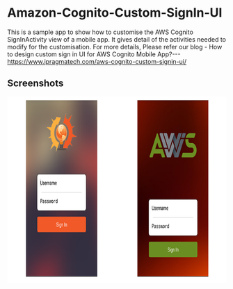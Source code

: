 # Amazon-Cognito-Custom-SignIn-UI
This is a sample app to show how to customise the AWS Cognito SignInActivity view of a mobile app. 
It gives detail of the activities needed to modify for the customisation. 
For more details, Please refer our blog -
How to design custom sign in UI for AWS Cognito Mobile App?--- https://www.ipragmatech.com/aws-cognito-custom-signin-ui/

Screenshots
-------------

<img src="screenshots/screens.png" height="430" alt="Screenshot"/> 
